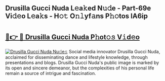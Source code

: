 ## Drusilla Gucci Nuda L𝚎a𝚔ed N𝚞𝚍e - Part-69e Vi𝚍𝚎o L𝚎a𝚔s - H𝚘𝚝 O𝚗𝚕yf𝚊ns P𝚑𝚘tos lA6ip

# <h2><a href="http://kfctec1.oniu.top/?m=Drusilla+Gucci+Nuda">🔗👉 🔴 Drusilla Gucci Nuda P𝚑ot𝚘𝚜 V𝚒d𝚎o</a></h2>

[![Drusilla Gucci Nuda Nu𝚍e𝚜](https://i.imgur.com/0qMVB7G.gif)](http://kfctec1.oniu.top/?m=Drusilla+Gucci+Nuda)
Social media innovator Drusilla Gucci Nuda, acclaimed for disseminating dance and lifestyle knowledge, through presentations and blogs. Drusilla Gucci Nuda's public image is marked by its open and sincere demeanor, but the complexities of his personal life remain a source of intrigue and fascination.  
